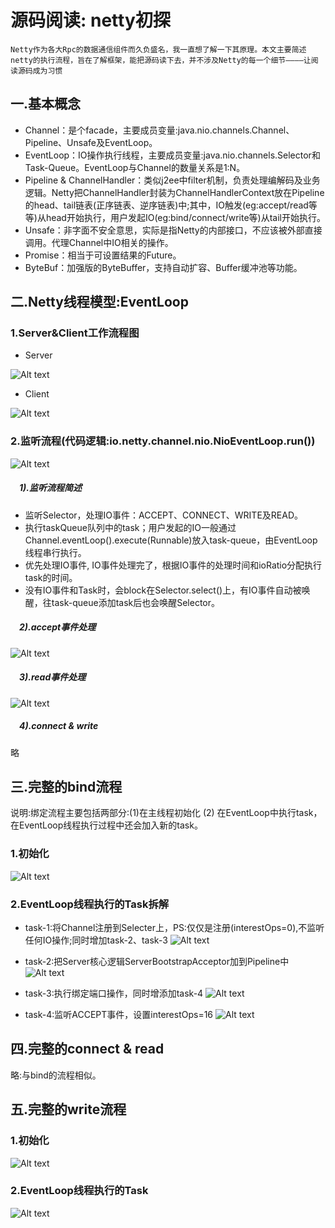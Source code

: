 # 源码阅读: netty初探
```puml
Netty作为各大Rpc的数据通信组件而久负盛名，我一直想了解一下其原理。本文主要简述netty的执行流程，旨在了解框架，能把源码读下去，并不涉及Netty的每一个细节————让阅读源码成为习惯
```
## 一.基本概念
- Channel：是个facade，主要成员变量:java.nio.channels.Channel、Pipeline、Unsafe及EventLoop。
- EventLoop：IO操作执行线程，主要成员变量:java.nio.channels.Selector和Task-Queue。EventLoop与Channel的数量关系是1:N。
- Pipeline & ChannelHandler：类似j2ee中filter机制，负责处理编解码及业务逻辑。Netty把ChannelHandler封装为ChannelHandlerContext放在Pipeline的head、tail链表(正序链表、逆序链表)中;其中，IO触发(eg:accept/read等等)从head开始执行，用户发起IO(eg:bind/connect/write等)从tail开始执行。
- Unsafe：非字面不安全意思，实际是指Netty的内部接口，不应该被外部直接调用。代理Channel中IO相关的操作。
- Promise：相当于可设置结果的Future。
- ByteBuf：加强版的ByteBuffer，支持自动扩容、Buffer缓冲池等功能。
## 二.Netty线程模型:EventLoop
### 1.Server&Client工作流程图
- Server

![Alt text](netty-server.png "optional title")

- Client

![Alt text](netty-client.png "optional title")
### 2.监听流程(代码逻辑:io.netty.channel.nio.NioEventLoop.run())
![Alt text](loop.png "optional title")

##### &emsp;1).监听流程简述
- 监听Selector，处理IO事件：ACCEPT、CONNECT、WRITE及READ。
- 执行taskQueue队列中的task；用户发起的IO一般通过Channel.eventLoop().execute(Runnable)放入task-queue，由EventLoop线程串行执行。
- 优先处理IO事件, IO事件处理完了，根据IO事件的处理时间和ioRatio分配执行task的时间。
- 没有IO事件和Task时，会block在Selector.select()上，有IO事件自动被唤醒，往task-queue添加task后也会唤醒Selector。

##### &emsp;2).accept事件处理
![Alt text](loop_accept.png "optional title")

##### &emsp;3).read事件处理
![Alt text](loop_read.png "optional title")

##### &emsp;4).connect & write
略


## 三.完整的bind流程

说明:绑定流程主要包括两部分:(1)在主线程初始化 (2) 在EventLoop中执行task，在EventLoop线程执行过程中还会加入新的task。

### 1.初始化
![Alt text](bind_init.png "optional title")

### 2.EventLoop线程执行的Task拆解

- task-1:将Channel注册到Selecter上，PS:仅仅是注册(interestOps=0),不监听任何IO操作;同时增加task-2、task-3
![Alt text](bind_task_1.png "optional title")

- task-2:把Server核心逻辑ServerBootstrapAcceptor加到Pipeline中
![Alt text](bind_task_2.png "optional title")

- task-3:执行绑定端口操作，同时增添加task-4
![Alt text](bind_task_3.png "optional title")

- task-4:监听ACCEPT事件，设置interestOps=16
![Alt text](bind_task_4.png "optional title")

## 四.完整的connect & read
略:与bind的流程相似。 

## 五.完整的write流程

### 1.初始化
![Alt text](write_init.png "optional title")

### 2.EventLoop线程执行的Task
![Alt text](write_task.png "optional title")
